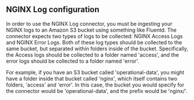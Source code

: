 ## NGINX Log configuration

In order to use the NGINX Log connector, you must be ingesting your NGINX logs to an Amazon S3 bucket using something like Fluentd. The connector expects two types of logs to be collected: NGINX Access Logs and NGINX Error Logs. Both of these log types should be collected to the same bucket, but separated within folders inside of the bucket. Specifically, the Access logs should be collected to a folder named 'access', and the error logs should be collected to a folder named 'error'.

For example, if you have an S3 bucket called 'operational-data', you might have a folder inside that bucket called 'nginx', which itself contains two folders, 'access' and 'error'. In this case, the bucket you would specify for the connector would be 'operational-data', and the prefix would be 'nginx/'.
